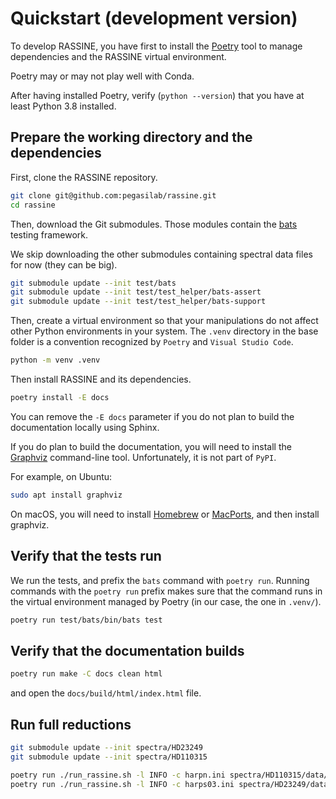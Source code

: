 # Quickstart (development version)

To develop RASSINE, you have first to install the [Poetry](https://python-poetry.org/) tool
to manage dependencies and the RASSINE virtual environment.

Poetry may or may not play well with Conda.

After having installed Poetry, verify (`python --version`) that you have at least Python 3.8
installed.

## Prepare the working directory and the dependencies

First, clone the RASSINE repository.

```bash
git clone git@github.com:pegasilab/rassine.git
cd rassine
```

Then, download the Git submodules. Those modules contain the [bats](https://bats-core.readthedocs.io/)
testing framework.

We skip downloading the other submodules containing spectral data files for now (they can be big).

```bash
git submodule update --init test/bats
git submodule update --init test/test_helper/bats-assert
git submodule update --init test/test_helper/bats-support
```

Then, create a virtual environment so that your manipulations do not affect other Python
environments in your system. The `.venv` directory in the base folder is a convention recognized
by `Poetry` and `Visual Studio Code`.

```bash
python -m venv .venv
```

Then install RASSINE and its dependencies.

```bash
poetry install -E docs
```

You can remove the `-E docs` parameter if you do not plan to build the documentation locally
using Sphinx.

If you do plan to build the documentation, you will need to install the [Graphviz](https://graphviz.org/download/)
command-line tool. Unfortunately, it is not part of `PyPI`.

For example, on Ubuntu:

```bash
sudo apt install graphviz
```

On macOS, you will need to install [Homebrew](https://brew.sh/) or [MacPorts](https://www.macports.org/),
and then install graphviz.

## Verify that the tests run

We run the tests, and prefix the `bats` command with `poetry run`. Running commands with the
`poetry run` prefix makes sure that the command runs in the virtual environment managed by Poetry
(in our case, the one in `.venv/`).

```bash
poetry run test/bats/bin/bats test
```

## Verify that the documentation builds

```bash
poetry run make -C docs clean html
```

and open the `docs/build/html/index.html` file.


## Run full reductions


```bash
git submodule update --init spectra/HD23249
git submodule update --init spectra/HD110315

poetry run ./run_rassine.sh -l INFO -c harpn.ini spectra/HD110315/data/s1d/HARPN
poetry run ./run_rassine.sh -l INFO -c harps03.ini spectra/HD23249/data/s1d/HARPS03
```
